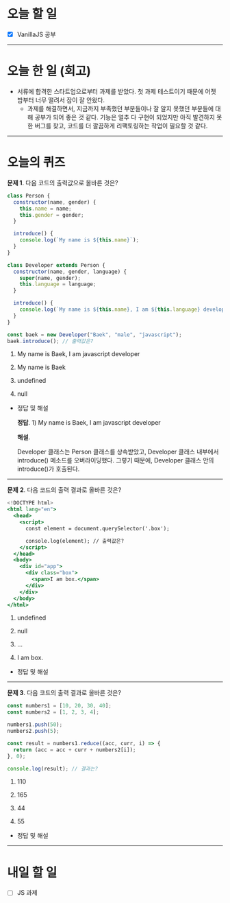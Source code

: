# 오늘 할 일

- [x] VanillaJS 공부

---

# 오늘 한 일 (회고)

- 서류에 합격한 스타트업으로부터 과제를 받았다. 첫 과제 테스트이기 때문에 어젯 밤부터 너무 떨려서 잠이 잘 안왔다.
  - 과제를 해결하면서, 지금까지 부족했던 부분들이나 잘 알지 못했던 부분들에 대해 공부가 되어 좋은 것 같다. 기능은 얼추 다 구현이 되었지만 아직 발견하지 못한 버그를 찾고, 코드를 더 깔끔하게 리팩토링하는 작업이 필요할 것 같다.

---

# 오늘의 퀴즈

**문제 1**. 다음 코드의 출력값으로 올바른 것은?

```jsx
class Person {
  constructor(name, gender) {
    this.name = name;
    this.gender = gender;
  }

  introduce() {
    console.log(`My name is ${this.name}`);
  }
}

class Developer extends Person {
  constructor(name, gender, language) {
    super(name, gender);
    this.language = language;
  }

  introduce() {
    console.log(`My name is ${this.name}, I am ${this.language} developer`);
  }
}

const baek = new Developer("Baek", "male", "javascript");
baek.introduce(); // 출력값은?
```

1. My name is Baek, I am javascript developer

2. My name is Baek

3. undefined

4. null

- 정답 및 해설

  **정답**. 1) My name is Baek, I am javascript developer

  **해설**.

  Developer 클래스는 Person 클래스를 상속받았고, Developer 클래스 내부에서 introduce() 메소드를 오버라이딩했다. 그렇기 때문에, Developer 클래스 안의 introduce()가 호출된다.

---

**문제** **2**. 다음 코드의 출력 결과로 올바른 것은?

```jsx
<!DOCTYPE html>
<html lang="en">
  <head>
    <script>
      const element = document.querySelector('.box');

      console.log(element); // 출력값은?
    </script>
  </head>
  <body>
    <div id="app">
      <div class="box">
        <span>I am box.</span>
      </div>
    </div>
  </body>
</html>
```

1. undefined

2. null

3. <div class=”box”> … </div>

4. <span>I am box.</span>

- 정답 및 해설

---

**문제 3**. 다음 코드의 출력 결과로 올바른 것은?

```jsx
const numbers1 = [10, 20, 30, 40];
const numbers2 = [1, 2, 3, 4];

numbers1.push(50);
numbers2.push(5);

const result = numbers1.reduce((acc, curr, i) => {
  return (acc = acc + curr + numbers2[i]);
}, 0);

console.log(result); // 결과는?
```

1. 110

2. 165

3. 44

4. 55

- 정답 및 해설

---

# 내일 할 일

- [ ] JS 과제
